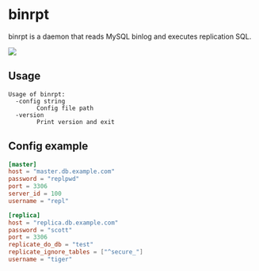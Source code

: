 # binrpt

binrpt is a daemon that reads MySQL binlog and executes replication SQL.

![](https://user-images.githubusercontent.com/117768/96328810-c9f47980-1081-11eb-93f5-c00cad75e474.png)

## Usage

```
Usage of binrpt:
  -config string
    	Config file path
  -version
    	Print version and exit
```

## Config example

```toml
[master]
host = "master.db.example.com"
password = "replpwd"
port = 3306
server_id = 100
username = "repl"

[replica]
host = "replica.db.example.com"
password = "scott"
port = 3306
replicate_do_db = "test"
replicate_ignore_tables = ["^secure_"]
username = "tiger"
```
